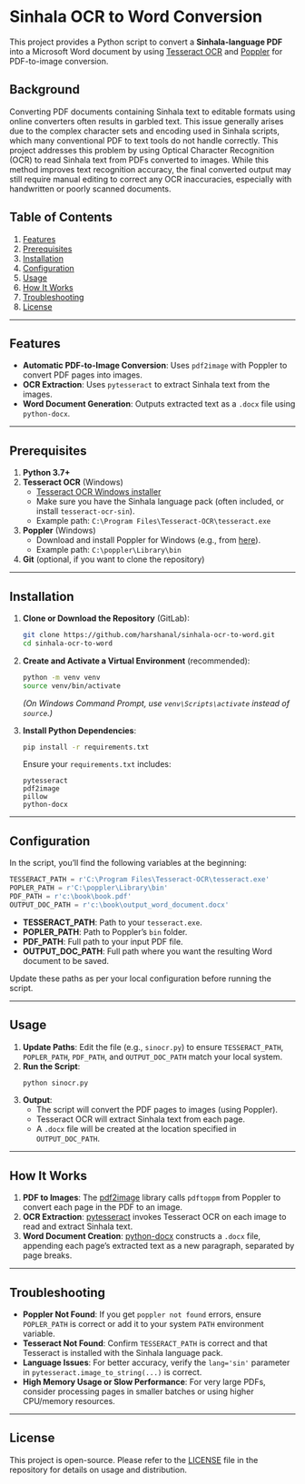 # Sinhala OCR to Word Conversion

This project provides a Python script to convert a **Sinhala-language PDF** into a Microsoft Word document by using [Tesseract OCR](https://github.com/UB-Mannheim/tesseract) and [Poppler](http://blog.alivate.com.au/poppler-windows/) for PDF-to-image conversion.

## Background

Converting PDF documents containing Sinhala text to editable formats using online converters often results in garbled text. This issue generally arises due to the complex character sets and encoding used in Sinhala scripts, which many conventional PDF to text tools do not handle correctly. This project addresses this problem by using Optical Character Recognition (OCR) to read Sinhala text from PDFs converted to images. While this method improves text recognition accuracy, the final converted output may still require manual editing to correct any OCR inaccuracies, especially with handwritten or poorly scanned documents.

## Table of Contents

1. [Features](#features)  
2. [Prerequisites](#prerequisites)  
3. [Installation](#installation)  
4. [Configuration](#configuration)  
5. [Usage](#usage)  
6. [How It Works](#how-it-works)  
7. [Troubleshooting](#troubleshooting)  
8. [License](#license)

---

## Features

- **Automatic PDF-to-Image Conversion**: Uses `pdf2image` with Poppler to convert PDF pages into images.  
- **OCR Extraction**: Uses `pytesseract` to extract Sinhala text from the images.  
- **Word Document Generation**: Outputs extracted text as a `.docx` file using `python-docx`.

---

## Prerequisites

1. **Python 3.7+**  
2. **Tesseract OCR** (Windows)  
   - [Tesseract OCR Windows installer](https://github.com/UB-Mannheim/tesseract/wiki)  
   - Make sure you have the Sinhala language pack (often included, or install `tesseract-ocr-sin`).  
   - Example path: `C:\Program Files\Tesseract-OCR\tesseract.exe`
3. **Poppler** (Windows)  
   - Download and install Poppler for Windows (e.g., from [here](http://blog.alivate.com.au/poppler-windows/)).  
   - Example path: `C:\poppler\Library\bin`
4. **Git** (optional, if you want to clone the repository)  

---

## Installation

1. **Clone or Download the Repository** (GitLab):
   ```bash
   git clone https://github.com/harshanal/sinhala-ocr-to-word.git
   cd sinhala-ocr-to-word
   ```
   
2. **Create and Activate a Virtual Environment** (recommended):
   ```bash
   python -m venv venv
   source venv/bin/activate
   ```
   *(On Windows Command Prompt, use `venv\Scripts\activate` instead of `source`.)*

3. **Install Python Dependencies**:
   ```bash
   pip install -r requirements.txt
   ```
   Ensure your `requirements.txt` includes:
   ```
   pytesseract
   pdf2image
   pillow
   python-docx
   ```

---

## Configuration

In the script, you’ll find the following variables at the beginning:

```python
TESSERACT_PATH = r'C:\Program Files\Tesseract-OCR\tesseract.exe'
POPLER_PATH = r'C:\poppler\Library\bin'
PDF_PATH = r'c:\book\book.pdf'
OUTPUT_DOC_PATH = r'c:\book\output_word_document.docx'
```

- **TESSERACT_PATH**: Path to your `tesseract.exe`.  
- **POPLER_PATH**: Path to Poppler’s `bin` folder.  
- **PDF_PATH**: Full path to your input PDF file.  
- **OUTPUT_DOC_PATH**: Full path where you want the resulting Word document to be saved.

Update these paths as per your local configuration before running the script.

---

## Usage

1. **Update Paths**: Edit the file (e.g., `sinocr.py`) to ensure `TESSERACT_PATH`, `POPLER_PATH`, `PDF_PATH`, and `OUTPUT_DOC_PATH` match your local system.
2. **Run the Script**:
   ```bash
   python sinocr.py
   ```
3. **Output**:  
   - The script will convert the PDF pages to images (using Poppler).  
   - Tesseract OCR will extract Sinhala text from each page.  
   - A `.docx` file will be created at the location specified in `OUTPUT_DOC_PATH`.

---

## How It Works

1. **PDF to Images**: The [pdf2image](https://pypi.org/project/pdf2image/) library calls `pdftoppm` from Poppler to convert each page in the PDF to an image.
2. **OCR Extraction**: [pytesseract](https://pypi.org/project/pytesseract/) invokes Tesseract OCR on each image to read and extract Sinhala text.
3. **Word Document Creation**: [python-docx](https://pypi.org/project/python-docx/) constructs a `.docx` file, appending each page’s extracted text as a new paragraph, separated by page breaks.

---

## Troubleshooting

- **Poppler Not Found**: If you get `poppler not found` errors, ensure `POPLER_PATH` is correct or add it to your system `PATH` environment variable.
- **Tesseract Not Found**: Confirm `TESSERACT_PATH` is correct and that Tesseract is installed with the Sinhala language pack.
- **Language Issues**: For better accuracy, verify the `lang='sin'` parameter in `pytesseract.image_to_string(...)` is correct.  
- **High Memory Usage or Slow Performance**: For very large PDFs, consider processing pages in smaller batches or using higher CPU/memory resources.

---

## License

This project is open-source. Please refer to the [LICENSE](LICENSE) file in the repository for details on usage and distribution.
